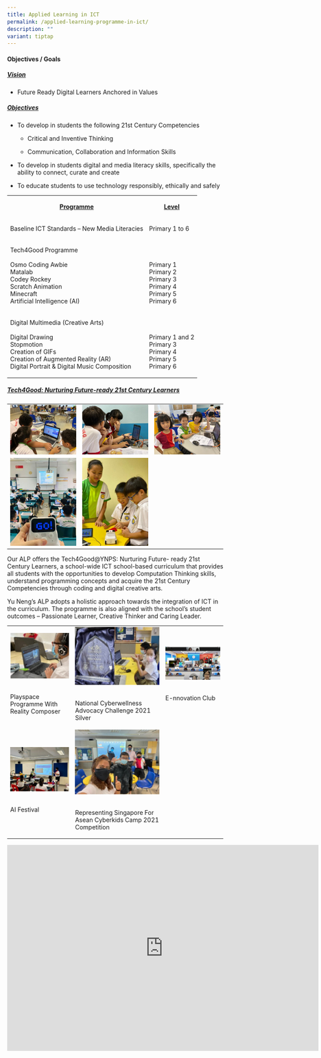 ```yaml
---
title: Applied Learning in ICT
permalink: /applied-learning-programme-in-ict/
description: ""
variant: tiptap
---
```

<h4>Objectives / Goals</h4>
<h5><u>Vision</u></h5>
<ul data-tight="true" class="tight">
<li>
<p>Future Ready Digital Learners Anchored in Values</p>
</li>
</ul>
<h5><u>Objectives</u></h5>
<ul data-tight="true" class="tight">
<li>
<p>To develop in students the following 21st&nbsp;Century Competencies</p>
<ul data-tight="true" class="tight">
<li>
<p>Critical and Inventive Thinking</p>
</li>
<li>
<p>Communication, Collaboration and Information Skills</p>
</li>
</ul>
</li>
<li>
<p>To develop in students digital and media literacy skills, specifically
the ability to connect, curate and create</p>
</li>
<li>
<p>To educate students to use technology responsibly, ethically and safely</p>
</li>
</ul>
<table style="minWidth: 50px">
<colgroup>
<col>
<col>
</colgroup>
<tbody>
<tr>
<th rowspan="1" colspan="1">
<p><u>Programme</u>
</p>
</th>
<th rowspan="1" colspan="1">
<p><u>Level</u>
</p>
</th>
</tr>
<tr>
<td rowspan="1" colspan="1">
<p>Baseline ICT Standards – New Media Literacies</p>
</td>
<td rowspan="1" colspan="1">
<p>Primary 1 to 6</p>
</td>
</tr>
<tr>
<td rowspan="1" colspan="1">
<p>Tech4Good Programme
<br>
<br>Osmo Coding Awbie
<br>Matalab
<br>Codey Rockey
<br>Scratch Animation
<br>Minecraft
<br>Artificial Intelligence (AI)</p>
</td>
<td rowspan="1" colspan="1">
<p>
<br>
<br>Primary 1
<br>Primary 2
<br>Primary 3
<br>Primary 4
<br>Primary 5
<br>Primary 6</p>
</td>
</tr>
<tr>
<td rowspan="1" colspan="1">
<p>Digital Multimedia (Creative Arts)
<br>
<br>Digital Drawing
<br>Stopmotion
<br>Creation of GIFs
<br>Creation of Augmented Reality (AR)
<br>Digital Portrait &amp; Digital Music Composition</p>
</td>
<td rowspan="1" colspan="1">
<p>
<br>
<br>Primary 1 and 2
<br>Primary 3
<br>Primary 4
<br>Primary 5
<br>Primary 6</p>
</td>
</tr>
</tbody>
</table>
<h5><u>Tech4Good: Nurturing Future-ready 21st Century Learners</u></h5>
<table style="minWidth: 75px">
<colgroup>
<col>
<col>
<col>
</colgroup>
<tbody>
<tr>
<td rowspan="1" colspan="1">
<div class="isomer-image-wrapper">
<img style="width: 100%" height="auto" width="100%" src="/images/scratch3.jpg">
</div>
</td>
<td rowspan="1" colspan="1">
<div class="isomer-image-wrapper">
<img style="width: 100%" height="auto" width="100%" src="/images/scratch2.jpg">
</div>
</td>
<td rowspan="1" colspan="1">
<div class="isomer-image-wrapper">
<img style="width: 100%" height="auto" width="100%" src="/images/scratch1.jpg">
</div>
</td>
</tr>
<tr>
<td rowspan="1" colspan="1">
<div class="isomer-image-wrapper">
<img style="width: 100%" height="auto" width="100%" src="/images/codeyrocky2.jpg">
</div>
</td>
<td rowspan="1" colspan="1">
<div class="isomer-image-wrapper">
<img style="width: 100%" height="auto" width="100%" src="/images/1-768x1024.jpg">
</div>
</td>
<td rowspan="1" colspan="1">
<p></p>
</td>
</tr>
</tbody>
</table>
<p>Our ALP offers the Tech4Good@YNPS: Nurturing Future- ready 21st Century
Learners, a school-wide ICT school-based curriculum that provides all students
with the opportunities to develop Computation Thinking skills, understand
programming concepts and acquire the 21st Century Competencies through
coding and digital creative arts.</p>
<p>Yu Neng’s ALP adopts a holistic approach towards the integration of ICT
in the curriculum. The programme is also aligned with the school’s student
outcomes – Passionate Learner, Creative Thinker and Caring Leader.</p>
<table style="minWidth: 75px">
<colgroup>
<col>
<col>
<col>
</colgroup>
<tbody>
<tr>
<td rowspan="1" colspan="1">
<div class="isomer-image-wrapper">
<img style="width: 100%" height="auto" width="100%" src="/images/Playspace-Programme-with-Reality-Composer-300x231.png">
</div>
<p>
<br>Playspace Programme With Reality Composer</p>
</td>
<td rowspan="1" colspan="1">
<div class="isomer-image-wrapper">
<img style="width: 100%" height="auto" width="100%" src="/images/National-CyberWellness-Advocacy-Challenge-2021-Silver-300x206.png">
</div>
<p>
<br>National Cyberwellness Advocacy Challenge 2021 Silver</p>
</td>
<td rowspan="1" colspan="1">
<div class="isomer-image-wrapper">
<img style="width: 100%" height="auto" width="100%" src="/images/0d2447a2-ebfb-41b3-9f8a-defd6a6f32d3-1-300x182.jpg">
</div>
<p>
<br>E-nnovation Club</p>
</td>
</tr>
<tr>
<td rowspan="1" colspan="1">
<div class="isomer-image-wrapper">
<img style="width: 100%" height="auto" width="100%" src="/images/695d074f-bccd-4c17-9d3c-88bfe6dfec5a-300x225.jpg">
</div>
<p>
<br>AI Festival</p>
</td>
<td rowspan="1" colspan="1">
<div class="isomer-image-wrapper">
<img style="width: 100%" height="auto" width="100%" src="/images/Representing-Singapore-for-ASEAN-CyberKids-Camp-2021-Competition-300x231.png">
</div>
<p>
<br>Representing Singapore For Asean Cyberkids Camp 2021 Competition</p>
</td>
<td rowspan="1" colspan="1">
<p></p>
</td>
</tr>
</tbody>
</table>
<div class="iframe-wrapper">
<iframe height="480" width="726" allowfullscreen="true" frameborder="0" src="https://www.youtube.com/embed/XIDLeSyTdZs"></iframe>
</div>
<p></p>